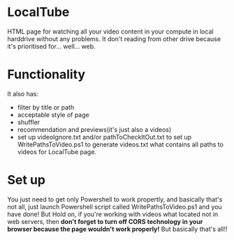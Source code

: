 # LocalTube
HTML page for watching all your video content in your compute in local harddrive without any problems.
It don't reading from other drive because it's prioritised for... well... web.
# Functionality
It also has:
- filter by title or path
- acceptable style of page
- shuffler
- recommendation and previews(it's just also a videos)
- set up videoIgnore.txt and/or pathToCheckItOut.txt to set up WritePathsToVideo.ps1 to generate videos.txt what contains all paths to videos for LocalTube page.
# Set up
You just need to get only Powershell to work propertly, and basically that's not all, just launch Powershell script called WritePathsToVideo.ps1 and you have done!
But Hold on, if you're working with videos what located not in web servers, then **don't forget to turn off CORS technology in your browser because the page wouldn't work properly!**
But basically that's all!!
